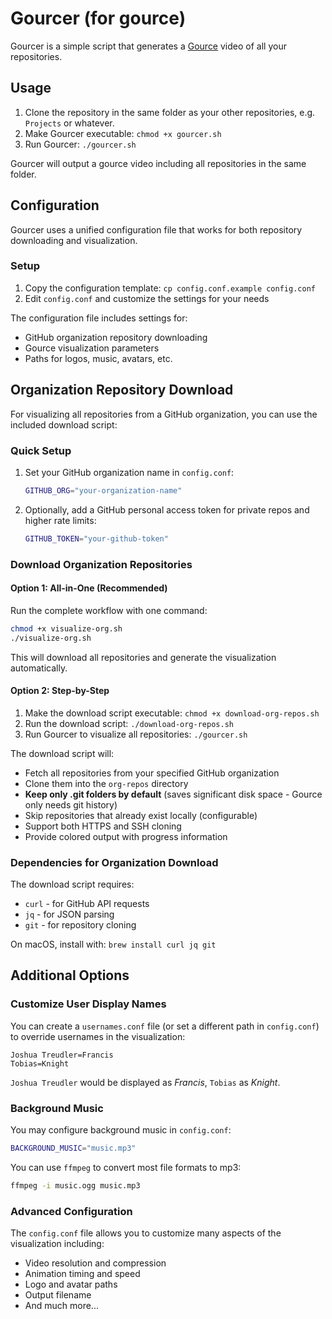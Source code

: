 # Gourcer (for gource)

Gourcer is a simple script that generates a [Gource](https://github.com/acaudwell/Gource) video of all your repositories.

## Usage

1. Clone the repository in the same folder as your other repositories, e.g. ``Projects`` or whatever.
2. Make Gourcer executable: ``chmod +x gourcer.sh`` 
3. Run Gourcer: ``./gourcer.sh``

Gourcer will output a gource video including all repositories in the same folder.

## Configuration

Gourcer uses a unified configuration file that works for both repository downloading and visualization. 

### Setup

1. Copy the configuration template: `cp config.conf.example config.conf`
2. Edit `config.conf` and customize the settings for your needs

The configuration file includes settings for:
- GitHub organization repository downloading 
- Gource visualization parameters
- Paths for logos, music, avatars, etc.

## Organization Repository Download

For visualizing all repositories from a GitHub organization, you can use the included download script:

### Quick Setup

1. Set your GitHub organization name in `config.conf`:
   ```bash
   GITHUB_ORG="your-organization-name"
   ```
2. Optionally, add a GitHub personal access token for private repos and higher rate limits:
   ```bash
   GITHUB_TOKEN="your-github-token"
   ```

### Download Organization Repositories

#### Option 1: All-in-One (Recommended)

Run the complete workflow with one command:
```bash
chmod +x visualize-org.sh
./visualize-org.sh
```

This will download all repositories and generate the visualization automatically.

#### Option 2: Step-by-Step

1. Make the download script executable: `chmod +x download-org-repos.sh`
2. Run the download script: `./download-org-repos.sh`
3. Run Gourcer to visualize all repositories: `./gourcer.sh`

The download script will:
- Fetch all repositories from your specified GitHub organization
- Clone them into the `org-repos` directory
- **Keep only .git folders by default** (saves significant disk space - Gource only needs git history)
- Skip repositories that already exist locally (configurable)
- Support both HTTPS and SSH cloning
- Provide colored output with progress information

### Dependencies for Organization Download

The download script requires:
- `curl` - for GitHub API requests
- `jq` - for JSON parsing
- `git` - for repository cloning

On macOS, install with: `brew install curl jq git`

## Additional Options

### Customize User Display Names

You can create a `usernames.conf` file (or set a different path in `config.conf`) to override usernames in the visualization:

```
Joshua Treudler=Francis
Tobias=Knight
```

`Joshua Treudler` would be displayed as *Francis*, `Tobias` as *Knight*.

### Background Music

You may configure background music in `config.conf`:

```bash
BACKGROUND_MUSIC="music.mp3"
```

You can use `ffmpeg` to convert most file formats to mp3:

```bash
ffmpeg -i music.ogg music.mp3
```

### Advanced Configuration

The `config.conf` file allows you to customize many aspects of the visualization including:
- Video resolution and compression
- Animation timing and speed
- Logo and avatar paths  
- Output filename
- And much more...
